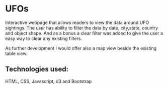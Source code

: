 # UFOs

Interactive webpage that allows readers to view the data around UFO sightings. The user has ability to filter the data by date, city,state, country and object shape. And as a bonus a clear filter was added to give the user a easy way to clear any existing filters.

As further development I would offer also a map view beside the existing table view. 

## Technologies used:

HTML, CSS, Javascript, d3 and Bootstrap
